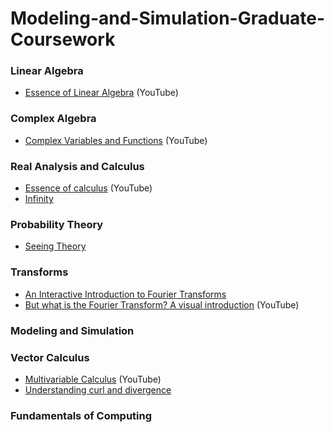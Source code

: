 # Modeling-and-Simulation-Graduate-Coursework

### Linear Algebra
- [Essence of Linear Algebra](https://www.youtube.com/playlist?list=PLZHQObOWTQDMsr9K-rj53DwVRMYO3t5Yr) (YouTube)

### Complex Algebra
- [Complex Variables and Functions](https://www.youtube.com/playlist?list=PLdgVBOaXkb9CNMqbsL9GTWwU542DiRrPB) (YouTube)

### Real Analysis and Calculus
- [Essence of calculus](https://www.youtube.com/playlist?list=PLZHQObOWTQDMsr9K-rj53DwVRMYO3t5Yr) (YouTube)
- [Infinity](https://mathigon.org/world/Infinity)

### Probability Theory
- [Seeing Theory](https://seeing-theory.brown.edu/)

### Transforms
- [An Interactive Introduction to Fourier Transforms](http://www.jezzamon.com/fourier/)
- [But what is the Fourier Transform? A visual introduction](https://www.youtube.com/watch?v=spUNpyF58BY) (YouTube)

### Modeling and Simulation

### Vector Calculus
- [Multivariable Calculus](https://www.youtube.com/playlist?list=PLSQl0a2vh4HC5feHa6Rc5c0wbRTx56nF7) (YouTube)
- [Understanding curl and divergence](https://lsr_lab.gitlab.io/field_flow/html/index.html)

### Fundamentals of Computing
